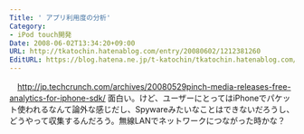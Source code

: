 ```yaml
---
Title: ' アプリ利用度の分析'
Category:
- iPod touch開発
Date: 2008-06-02T13:34:20+09:00
URL: http://tkatochin.hatenablog.com/entry/20080602/1212381260
EditURL: https://blog.hatena.ne.jp/t-katochin/tkatochin.hatenablog.com/atom/entry/6653586347154754752
---
```


　http://jp.techcrunch.com/archives/20080529pinch-media-releases-free-analytics-for-iphone-sdk/
  面白い。けど、ユーザーにとってはiPhoneでパケット使われるなんて論外な感じだし、Spywareみたいなことはできないだろうし、どうやって収集するんだろう。無線LANでネットワークにつながった時かな？
